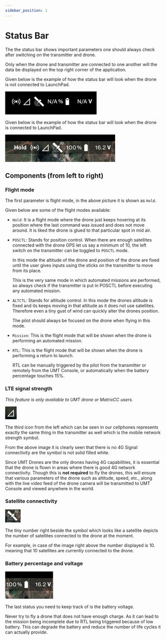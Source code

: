 ```yaml
---
sidebar_position: 1
---
```


# Status Bar

The the status bar shows important parameters one should always check after switching on the transmitter and drone.

Only when the drone and transmitter are connected to one another will the data be displayed on the top right
corner of the application.

Given below is the example of how the status bar will look when the drone is not connected to LaunchPad.

![Not Connected](./img/status-bar-not-connected.jpg)

Given below is the example of how the status bar will look when the drone is  connected to LaunchPad.

![Connected](./img/status-bar-connected.jpg)


## Components (from left to right)

### Flight mode

The first parameter is flight mode, in the above picture it is shown as `Hold`.

Given below are some of the flight modes available:

- `Hold`: It is a flight mode where the drone just keeps hovering at its position where the last command was issued and
  does not move around. It is liked the drone is glued to that particular spot in mid air.

- `POSCTL`: Stands for position control. When there are enough satellites connected with the drone GPS let us say a
  minimum of 10, the left switch on the transmitter can be toggled to `POSCTL` mode. 

  In this mode the altitude of the drone and position of the drone are fixed until the user gives inputs using the
  sticks on the transmitter to move from its place.

  This is the very same mode in which automated missions are performed, so always check if the transmitter is
  put in POSCTL before executing any automated mission.

- `ALTCTL`: Stands for altitude control. In this mode the drones altitude is fixed and its keeps moving in that altitude
  as it does not use satellites. Therefore even a tiny gust of wind can quickly alter the drones position.

  The pilot should always be focused on the drone when flying in this mode.

- `Mission`: This is the flight mode that will be shown when the drone is performing an automated mission.

- `RTL`: This is the flight mode that will be shown when the drone is performing a return to launch.

  RTL can be manually triggered by the pilot from the transmitter or remotely from the UMT Console, or
  automatically when the battery percentage touches 15%.

### LTE signal strength

*This feature is only available to UMT drone or MatrixCC users.*

![LTE](./img/status-bar-lte.jpg)

The third icon from the left which can be seen in our cellphones represents exactly the same thing in the transmitter as
well which is the mobile network strength symbol. 

From the above image it is clearly seen that there is no 4G Signal connectivity are the symbol is not solid filled
white.

Since UMT Drones are the only drones having 4G capabilities, it is essential that the drone is flown in areas where
there is good 4G network connectivity. Though this is **not required** to fly the drones, this will ensure that various
parameters of the drone such as altitude, speed, etc., along with the live video feed of the drone camera will be
transmitted to UMT Console and viewed anywhere in the world.  

### Satellite connectivity

![Satellites](./img/status-bar-satellites.jpg)

The tiny number right beside the symbol which looks like a satellite depicts the number of satellites connected to the
drone at the moment.

For example, in case of the image right above the number displayed is 10. meaning that 10 satellites are currently
connected to the drone.

### Battery percentage and voltage

![Battery](./img/status-bar-battery.jpg)

The last status you need to keep track of is the battery voltage. 

Never try to fly a drone that does not have enough charge. As it can lead to the mission being incomplete due to RTL
being triggered because of low battery. This can degrade the battery and reduce the number of life cycles it can
actually provide.

